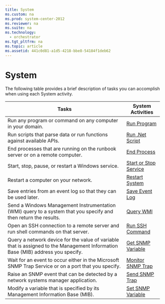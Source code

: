 ```yaml
---
title: System
ms.custom: na
ms.prod: system-center-2012
ms.reviewer: na
ms.suite: na
ms.technology: 
  - orchestrator
ms.tgt_pltfrm: na
ms.topic: article
ms.assetid: 441c0d81-a1d5-4218-bbe8-54184f1deb62
---
```

# System
The following table provides a brief description of tasks you can accomplish when using each System activity.

|Tasks|System Activities|
|---------|---------------------|
|Run any program or command on any computer in your domain.|[Run Program](../Topic/Run-Program.md)|
|Run scripts that parse data or run functions against available APIs.|[Run .Net Script](../Topic/Run-.Net-Script.md)|
|End processes that are running on the runbook server or on a remote computer.|[End Process](../Topic/End-Process.md)|
|Start, stop, pause, or restart a Windows service.|[Start or Stop Service](../Topic/Start-or-Stop-Service.md)|
|Restart a computer on your network.|[Restart System](../Topic/Restart-System.md)|
|Save entries from an event log so that they can be used later.|[Save Event Log](../Topic/Save-Event-Log.md)|
|Send a Windows Management Instrumentation \(WMI\) query to a system that you specify and then return the results.|[Query WMI](../Topic/Query-WMI.md)|
|Open an SSH connection to a remote server and run shell commands on that server.|[Run SSH Command](../Topic/Run-SSH-Command.md)|
|Query a network device for the value of variable that is assigned to the Management Information Base \(MIB\) address you specify.|[Get SNMP Variable](../Topic/Get-SNMP-Variable.md)|
|Wait for an event to occur either in the Microsoft SNMP Trap Service or on a port that you specify.|[Monitor SNMP Trap](../Topic/Monitor-SNMP-Trap.md)|
|Raise an SNMP event that can be detected by a network systems manager application.|[Send SNMP Trap](../Topic/Send-SNMP-Trap.md)|
|Modify a variable that is specified by its Management Information Base \(MIB\).|[Set SNMP Variable](../Topic/Set-SNMP-Variable.md)|


